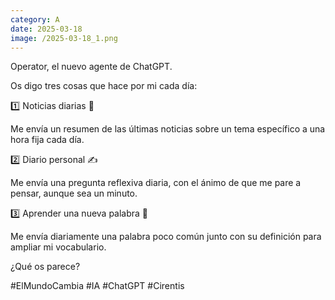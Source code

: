 ```yaml
--- 
category: A 
date: 2025-03-18 
image: /2025-03-18_1.png 
--- 
```


Operator, el nuevo agente de ChatGPT.

Os digo tres cosas que hace por mi cada día:

1️⃣ Noticias diarias 📰

Me envía un resumen de las últimas noticias sobre un tema específico a una hora fija cada día.

2️⃣ Diario personal ✍

Me envía una pregunta reflexiva diaria, con el ánimo de que me pare a pensar, aunque sea un minuto.

3️⃣ Aprender una nueva palabra 📖

Me envía diariamente una palabra poco común junto con su definición para ampliar mi vocabulario.

¿Qué os parece?

#ElMundoCambia #IA #ChatGPT #Cirentis